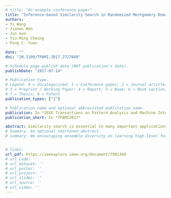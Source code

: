 ```yaml
---
# title: "An example conference paper"
title: "Inference-based Similarity Search in Randomized Montgomery Domains for Privacy-preserving Biometric Identification"
authors:
- Yi Wang
- Jianwu Wan 
- Jun Guo 
- Yiu-Ming Cheung
- Pong C. Yuen

date: ""
doi: "10.1109/TPAMI.2017.2727048"

# Schedule page publish date (NOT publication's date).
publishDate: "2017-07-14"

# Publication type.
# Legend: 0 = Uncategorized; 1 = Conference paper; 2 = Journal article;
# 3 = Preprint / Working Paper; 4 = Report; 5 = Book; 6 = Book section;
# 7 = Thesis; 8 = Patent
publication_types: ["2"]

# Publication name and optional abbreviated publication name.
publication: In *IEEE Transactions on Pattern Analysis and Machine Intelligence*
publication_short: In *TPAMI2017*

abstract: Similarity search is essential to many important applications and often involves searching at scale on high-dimensional data based on their similarity to a query. In biometric applications, recent vulnerability studies have shown that adversarial machine learning can compromise biometric recognition systems by exploiting the biometric similarity information. Existing methods for biometric privacy protection are in general based on pairwise matching of secured biometric templates and have inherent limitations in search efficiency and scalability. In this paper, we propose an inference-based framework for privacy-preserving similarity search in Hamming space. Our approach builds on an obfuscated distance measure that can conceal Hamming distance in a dynamic interval. Such a mechanism enables us to systematically design statistically reliable methods for retrieving most likely candidates without knowing the exact distance values. We further propose to apply Montgomery multiplication for generating search indexes that can withstand adversarial similarity analysis, and show that information leakage in randomized Montgomery domains can be made negligibly small. Our experiments on public biometric datasets demonstrate that the inference-based approach can achieve a search accuracy close to the best performance possible with secure computation methods, but the associated cost is reduced by orders of magnitude compared to cryptographic primitives.
# Summary. An optional shortened abstract.
# summary: We encouraging ensemble diversity on learning high-level feature representations and gradient dispersion in simultaneous training of deep ensemble networks.


# links: 
url_pdf: https://ieeexplore.ieee.org/document/7981368
# url_code: ''
# url_dataset: ''
# url_poster: ''
# url_project: ''
# url_slides: ''
# url_source: ''
# url_video: ''
---
```

